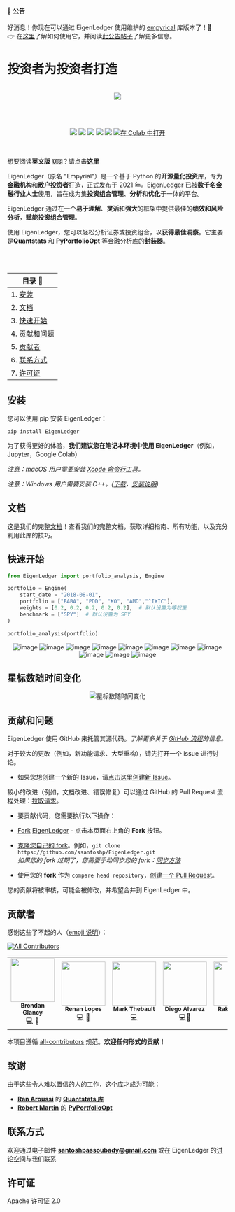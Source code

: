 #### 📢 公告

好消息！你现在可以通过 EigenLedger 使用维护的 [empyrical](https://github.com/quantopian/empyrical) 库版本了！🎉
<br>
👉 在[这里](https://eigenledger.gitbook.io/eigenledger/using-empyrical/using-empyrical)了解如何使用它，并阅读[此公告帖子]()了解更多信息。
<br>

# 投资者为投资者打造
<br>
<div align="center">
<img src="https://github.com/user-attachments/assets/470f1d59-09c6-4b95-af7e-f142764d8195"/>
<br><br><br><br>

![](https://img.shields.io/badge/Downloads-245k-brightgreen)
![](https://img.shields.io/badge/license-MIT-orange)
![](https://img.shields.io/badge/version-2.1.6-blueviolet)
![](https://img.shields.io/badge/language-python🐍-blue)
![](https://img.shields.io/badge/Open%20source-💜-white)	
[![在 Colab 中打开](https://colab.research.google.com/assets/colab-badge.svg)](https://colab.research.google.com/drive/1TyNgudyFcsgob7o49PwfDJHLaHvluxaU?usp=sharing)
  
</div>

<br>

想要阅读**英文版 🇺🇸**？请点击[**这里**](README.md)

EigenLedger（原名 "Empyrial"）是一个基于 Python 的**开源量化投资**库，专为**金融机构**和**散户投资者**打造，正式发布于 2021 年。EigenLedger 已被**数千名金融行业人士**使用，旨在成为集**投资组合管理**、**分析**和**优化**于一体的平台。

EigenLedger 通过在一个**易于理解**、**灵活**和**强大**的框架中提供最佳的**绩效和风险分析**，**赋能投资组合管理**。

使用 EigenLedger，您可以轻松分析证券或投资组合，以**获得最佳洞察**。它主要是**Quantstats** 和 **PyPortfolioOpt** 等金融分析库的**封装器**。

<br>

<br>



<div align="center">
  
| 目录 📖 | 
| --                     
| 1. [安装](#安装) | 
| 2. [文档](#文档) | 
| 3. [快速开始](#快速开始) |
| 4. [贡献和问题](#贡献和问题) | 
| 5. [贡献者](#贡献者) |
| 6. [联系方式](#联系方式) |
| 7. [许可证](#许可证) |
  
</div>




## 安装

您可以使用 pip 安装 EigenLedger：

```
pip install EigenLedger
```

为了获得更好的体验，**我们建议您在笔记本环境中使用 EigenLedger**（例如，Jupyter，Google Colab）

_注意：macOS 用户需要安装 [Xcode 命令行工具](https://osxdaily.com/2014/02/12/install-command-line-tools-mac-os-x/)。_

_注意：Windows 用户需要安装 C++。([下载](https://visualstudio.microsoft.com/thank-you-downloading-visual-studio/?sku=BuildTools&rel=16)，[安装说明](https://drive.google.com/file/d/0B4GsMXCRaSSIOWpYQkstajlYZ0tPVkNQSElmTWh1dXFaYkJr/view))_



## 文档

这是我们的完整[文档](https://eigenledger.gitbook.io/documentation)！查看我们的完整文档，获取详细指南、所有功能，以及充分利用此库的技巧。



## 快速开始

```py
from EigenLedger import portfolio_analysis, Engine

portfolio = Engine(
    start_date = "2018-08-01", 
    portfolio = ["BABA", "PDD", "KO", "AMD","^IXIC"], 
    weights = [0.2, 0.2, 0.2, 0.2, 0.2],  # 默认设置为等权重
    benchmark = ["SPY"]  # 默认设置为 SPY
)

portfolio_analysis(portfolio)
```



<div align="center">

![image](https://user-images.githubusercontent.com/61618641/126879140-ea03ff17-a7c6-481a-bb3e-61c055b31267.png)
![image](https://user-images.githubusercontent.com/61618641/126879203-4390813c-a4f2-41b9-916b-e03dd8bafffb.png)
![image](https://user-images.githubusercontent.com/61618641/128025087-04afed7e-96ab-4730-9bd8-98f5491b2b5d.png)
![image](https://user-images.githubusercontent.com/61618641/126879204-01fe1eca-00b8-438e-b489-0213535dd31b.png)
![image](https://user-images.githubusercontent.com/61618641/126879210-9fd61e2b-01ab-4bfd-b679-3b1867d9302d.png)
![image](https://user-images.githubusercontent.com/61618641/126879215-e24c929a-55be-4912-8e2c-043e31ff2a95.png)
![image](https://user-images.githubusercontent.com/61618641/126879221-455b8ffa-c958-4ac9-ae98-d15b4c5f0826.png)
![image](https://user-images.githubusercontent.com/61618641/126879222-08906643-16db-441e-a099-7ac3b00bdbd7.png)
![image](https://user-images.githubusercontent.com/61618641/126879223-f1116dc3-cceb-493c-93b3-2d3810cae789.png)
![image](https://user-images.githubusercontent.com/61618641/126879225-dc879b71-2070-46ed-a8ad-e90880050be8.png)
![image](https://user-images.githubusercontent.com/61618641/126879297-cb78743a-6d43-465b-8021-d4b62a659828.png)

</div>


## 星标数随时间变化

<div align="center">
	
![星标数随时间变化](https://starchart.cc/ssantoshp/empyrial.svg)
	
</div>

## 贡献和问题
EigenLedger 使用 GitHub 来托管其源代码。*了解更多关于 [GitHub 流程](https://docs.github.com/en/get-started/quickstart/github-flow)的信息。*  

对于较大的更改（例如，新功能请求、大型重构），请先打开一个 issue 进行讨论。  

* 如果您想创建一个新的 Issue，请[点击这里创建新 Issue](https://github.com/ssantoshp/EigenLedger/issues/new/choose)。  

较小的改进（例如，文档改进、错误修复）可以通过 GitHub 的 Pull Request 流程处理：[拉取请求](https://github.com/ssantoshp/EigenLedger/pulls)。  

* 要贡献代码，您需要执行以下操作：  

 * [Fork](https://docs.github.com/en/get-started/quickstart/fork-a-repo#forking-a-repository) [EigenLedger](https://github.com/ssantoshp/EigenLedger) - 点击本页面右上角的 **Fork** 按钮。 
 * [克隆您自己的 fork](https://docs.github.com/en/get-started/quickstart/fork-a-repo#cloning-your-forked-repository)。例如，```git clone https://github.com/ssantoshp/EigenLedger.git```  
  *如果您的 fork 过期了，您需要手动同步您的 fork：[同步方法](https://help.github.com/articles/syncing-a-fork/)*  
 * 使用您的 **fork** 作为 `compare head repository`，[创建一个 Pull Request](https://github.com/ssantoshp/EigenLedger/pulls)。  

您的贡献将被审核，可能会被修改，并希望合并到 EigenLedger 中。  

## 贡献者

感谢这些了不起的人（[emoji 说明](https://allcontributors.org/docs/en/emoji-key)）：

[![All Contributors](https://img.shields.io/badge/all_contributors-11-orange.svg?style=flat-square)](#contributors-)

<table>
  <tr>
    <td align="center"><a href="https://github.com/BrendanGlancy"><img src="https://avatars.githubusercontent.com/u/61941978?v=4" width="100px;" alt=""/><br /><sub><b>Brendan Glancy</b></sub></a><br /><a title="Code">💻</a> <a title="Bug report">🐛</a></td>
    <td align="center"><a href="https://github.com/rslopes"><img src="https://avatars.githubusercontent.com/u/24928343?v=4" width="100px;" alt=""/><br /><sub><b>Renan Lopes</b></sub></a><br /><a title="Code">💻</a> <a title="Bug report">🐛</a></td>
    <td align="center"><a href="https://github.com/markthebault"><img src="https://avatars.githubusercontent.com/u/3846664?v=4" width="100px;" alt=""/><br /><sub><b>Mark Thebault</b></sub></a><br /><a title="Code">💻</a></td>
    <td align="center"><a href="https://github.com/diegodalvarez"><img src="https://avatars.githubusercontent.com/u/48641554?v=4" width="100px;" alt=""/><br /><sub><b>Diego Alvarez</b></sub></a><br /><a title="Code">💻🐛</a></td>
    <td align="center"><a href="https://github.com/rakeshbhat9"><img src="https://avatars.githubusercontent.com/u/11472305?v=4" width="100px;" alt=""/><br /><sub><b>Rakesh Bhat</b></sub></a><br /><a title="Code">💻</a></td>
    <td align="center"><a href="https://github.com/Haizzz"><img src="https://avatars.githubusercontent.com/u/5275680?v=4" width="100px;" alt=""/><br /><sub><b>Anh Le</b></sub></a><br /><a title="Bug report">🐛</a></td>
    <td align="center"><a href="https://github.com/TonyZhangkz"><img src="https://avatars.githubusercontent.com/u/65281213?v=4" width="100px;" alt=""/><br /><sub><b>Tony Zhang</b></sub></a><br /><a title="Code">💻</a></td>
    <td align="center"><a href="https://github.com/eltociear"><img src="https://avatars.githubusercontent.com/u/22633385?v=4" width="100px;" alt=""/><br /><sub><b>Ikko Ashimine</b></sub></a><br /><a title="Code">✒️</a></td>
    <td align="center"><a href="https://www.youtube.com/watch?v=-4qx3tbtTgs"><img src="https://avatars.githubusercontent.com/u/50767660?v=4" width="100px;" alt=""/><br /><sub><b>QuantNomad</b></sub></a><br /><a title="Code">📹</a></td>
    <td align="center"><a href="https://github.com/buckleyc"><img src="https://avatars.githubusercontent.com/u/4175900?v=4" width="100px;" alt=""/><br /><sub><b>Buckley</b></sub></a><br /><a title="Code">✒️💻</a></td>
    <td align="center"><a href="https://github.com/agn35"><img src="https://lh3.googleusercontent.com/a-/AOh14GhXGFHHpVQTL2r23oEXFssH0f7RyoGDihrS_HmT=s48" width="100px;" alt=""/><br /><sub><b>Adam Nelsson</b></sub></a><br /><a title="Code">💻</a></td>
    <td align="center"><a href="https://github.com/rgleavenworth"><img src="https://avatars.githubusercontent.com/u/87843950?v=4" width="100px;" alt=""/><br /><sub><b>Ranjan Grover</b></sub></a><br /><a title="Code">🐛💻</a></td>
  </tr>
</table>

本项目遵循 [all-contributors](https://github.com/all-contributors/all-contributors) 规范。**欢迎任何形式的贡献！**

## 致谢

由于这些令人难以置信的人的工作，这个库才成为可能：
- [**Ran Aroussi**](https://github.com/ranaroussi) 的 [**Quantstats 库**](https://github.com/ranaroussi/quantstats) 
- [**Robert Martin**](https://github.com/robertmartin8) 的 [**PyPortfolioOpt**](https://github.com/robertmartin8/PyPortfolioOpt) 

## 联系方式

欢迎通过电子邮件 **santoshpassoubady@gmail.com** 或在 EigenLedger 的[讨论空间](https://github.com/ssantoshp/EigenLedger/discussions)与我们联系

## 许可证

Apache 许可证 2.0
